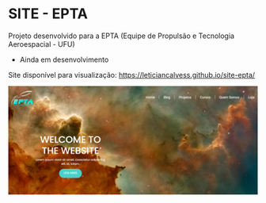 # SITE - EPTA

Projeto desenvolvido para a EPTA (Equipe de Propulsão e Tecnologia Aeroespacial - UFU)

- Ainda em desenvolvimento

Site disponível para visualização: https://leticiancalvess.github.io/site-epta/ 

![](imagens/home.png)
